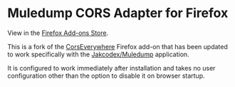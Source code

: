 # Muledump CORS Adapter for Firefox

View in the [Firefox Add-ons Store](https://addons.mozilla.org/en-US/firefox/addon/muledump-cors-adapter-firefox/).

This is a fork of the [CorsEverywhere](https://github.com/spenibus/cors-everywhere-firefox-addon) Firefox add-on that has been updated to work specifically with the [Jakcodex/Muledump](https://github.com/jakcodex/muledump) application.

It is configured to work immediately after installation and takes no user configuration other than the option to disable it on browser startup.
